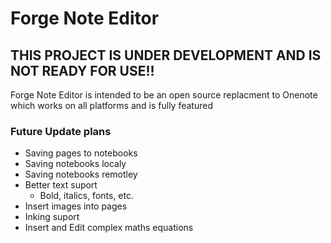 # Forge Note Editor

## THIS PROJECT IS UNDER DEVELOPMENT AND IS NOT READY FOR USE!!

Forge Note Editor is intended to be an open source replacment to Onenote which works on all platforms and is fully featured

### Future Update plans
* Saving pages to notebooks
* Saving notebooks localy
* Saving notebooks remotley
* Better text suport
    * Bold, italics, fonts, etc.
* Insert images into pages
* Inking suport
* Insert and Edit complex maths equations